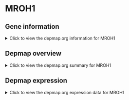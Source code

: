 <h1>MROH1</h1>

<h2>Gene information</h2>
<details>
  <summary>Click to view the depmap.org information for MROH1</summary>
  <iframe src="https://depmap.org/portal/gene/MROH1?tab=about" style="border:none;width:100%;height:800px"></iframe>
</details>

<h2>Depmap overview</h2>
<details>
  <summary>Click to view the depmap.org summary for MROH1</summary>
  <iframe src="https://depmap.org/portal/gene/MROH1?tab=overview" style="border:none;width:100%;height:800px"></iframe>
</details>

<h2>Depmap expression</h2>
<details>
  <summary>Click to view the depmap.org expression data for MROH1</summary>
  <iframe src="https://depmap.org/portal/gene/MROH1?tab=characterization" style="border:none;width:100%;height:800px"></iframe>
</details>


<!--
<h2>Reactome Pathway diagram</h2>
PNAME
-->


